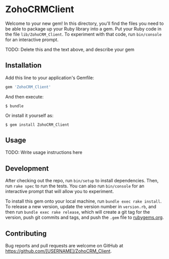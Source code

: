 # ZohoCRMClient

Welcome to your new gem! In this directory, you'll find the files you need to be able to package up your Ruby library into a gem. Put your Ruby code in the file `lib/ZohoCRM_Client`. To experiment with that code, run `bin/console` for an interactive prompt.

TODO: Delete this and the text above, and describe your gem

## Installation

Add this line to your application's Gemfile:

```ruby
gem 'ZohoCRM_Client'
```

And then execute:

    $ bundle

Or install it yourself as:

    $ gem install ZohoCRM_Client

## Usage

TODO: Write usage instructions here

## Development

After checking out the repo, run `bin/setup` to install dependencies. Then, run `rake spec` to run the tests. You can also run `bin/console` for an interactive prompt that will allow you to experiment.

To install this gem onto your local machine, run `bundle exec rake install`. To release a new version, update the version number in `version.rb`, and then run `bundle exec rake release`, which will create a git tag for the version, push git commits and tags, and push the `.gem` file to [rubygems.org](https://rubygems.org).

## Contributing

Bug reports and pull requests are welcome on GitHub at https://github.com/[USERNAME]/ZohoCRM_Client.
